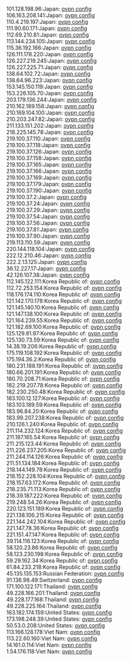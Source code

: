 101.128.198.96:Japan: [ovpn config](vpn/101_128_198_96.ovpn)  
106.163.208.141:Japan: [ovpn config](vpn/106_163_208_141.ovpn)  
110.4.219.197:Japan: [ovpn config](vpn/110_4_219_197.ovpn)  
111.90.60.171:Japan: [ovpn config](vpn/111_90_60_171.ovpn)  
112.69.210.81:Japan: [ovpn config](vpn/112_69_210_81.ovpn)  
113.144.234.105:Japan: [ovpn config](vpn/113_144_234_105.ovpn)  
115.36.192.166:Japan: [ovpn config](vpn/115_36_192_166.ovpn)  
126.111.178.220:Japan: [ovpn config](vpn/126_111_178_220.ovpn)  
126.227.219.245:Japan: [ovpn config](vpn/126_227_219_245.ovpn)  
126.227.225.71:Japan: [ovpn config](vpn/126_227_225_71.ovpn)  
138.64.102.72:Japan: [ovpn config](vpn/138_64_102_72.ovpn)  
138.64.96.223:Japan: [ovpn config](vpn/138_64_96_223.ovpn)  
153.145.150.119:Japan: [ovpn config](vpn/153_145_150_119.ovpn)  
153.226.105.70:Japan: [ovpn config](vpn/153_226_105_70.ovpn)  
203.179.136.244:Japan: [ovpn config](vpn/203_179_136_244.ovpn)  
210.162.189.158:Japan: [ovpn config](vpn/210_162_189_158.ovpn)  
210.169.104.100:Japan: [ovpn config](vpn/210_169_104_100.ovpn)  
210.203.247.82:Japan: [ovpn config](vpn/210_203_247_82.ovpn)  
211.133.151.202:Japan: [ovpn config](vpn/211_133_151_202.ovpn)  
218.225.145.78:Japan: [ovpn config](vpn/218_225_145_78.ovpn)  
219.100.37.110:Japan: [ovpn config](vpn/219_100_37_110.ovpn)  
219.100.37.118:Japan: [ovpn config](vpn/219_100_37_118.ovpn)  
219.100.37.126:Japan: [ovpn config](vpn/219_100_37_126.ovpn)  
219.100.37.158:Japan: [ovpn config](vpn/219_100_37_158.ovpn)  
219.100.37.165:Japan: [ovpn config](vpn/219_100_37_165.ovpn)  
219.100.37.166:Japan: [ovpn config](vpn/219_100_37_166.ovpn)  
219.100.37.169:Japan: [ovpn config](vpn/219_100_37_169.ovpn)  
219.100.37.179:Japan: [ovpn config](vpn/219_100_37_179.ovpn)  
219.100.37.190:Japan: [ovpn config](vpn/219_100_37_190.ovpn)  
219.100.37.2:Japan: [ovpn config](vpn/219_100_37_2.ovpn)  
219.100.37.24:Japan: [ovpn config](vpn/219_100_37_24.ovpn)  
219.100.37.29:Japan: [ovpn config](vpn/219_100_37_29.ovpn)  
219.100.37.54:Japan: [ovpn config](vpn/219_100_37_54.ovpn)  
219.100.37.56:Japan: [ovpn config](vpn/219_100_37_56.ovpn)  
219.100.37.81:Japan: [ovpn config](vpn/219_100_37_81.ovpn)  
219.100.37.90:Japan: [ovpn config](vpn/219_100_37_90.ovpn)  
219.113.110.59:Japan: [ovpn config](vpn/219_113_110_59.ovpn)  
220.144.118.104:Japan: [ovpn config](vpn/220_144_118_104.ovpn)  
222.12.210.46:Japan: [ovpn config](vpn/222_12_210_46.ovpn)  
222.2.13.125:Japan: [ovpn config](vpn/222_2_13_125.ovpn)  
36.12.227.17:Japan: [ovpn config](vpn/36_12_227_17.ovpn)  
42.126.107.38:Japan: [ovpn config](vpn/42_126_107_38.ovpn)  
112.145.122.111:Korea Republic of: [ovpn config](vpn/112_145_122_111.ovpn)  
112.72.253.154:Korea Republic of: [ovpn config](vpn/112_72_253_154.ovpn)  
118.176.174.110:Korea Republic of: [ovpn config](vpn/118_176_174_110.ovpn)  
121.142.170.178:Korea Republic of: [ovpn config](vpn/121_142_170_178.ovpn)  
121.145.140.10:Korea Republic of: [ovpn config](vpn/121_145_140_10.ovpn)  
121.147.138.100:Korea Republic of: [ovpn config](vpn/121_147_138_100.ovpn)  
121.164.239.55:Korea Republic of: [ovpn config](vpn/121_164_239_55.ovpn)  
121.182.69.100:Korea Republic of: [ovpn config](vpn/121_182_69_100.ovpn)  
125.129.81.97:Korea Republic of: [ovpn config](vpn/125_129_81_97.ovpn)  
125.130.73.59:Korea Republic of: [ovpn config](vpn/125_130_73_59.ovpn)  
14.38.19.206:Korea Republic of: [ovpn config](vpn/14_38_19_206.ovpn)  
175.119.108.192:Korea Republic of: [ovpn config](vpn/175_119_108_192.ovpn)  
175.194.36.2:Korea Republic of: [ovpn config](vpn/175_194_36_2.ovpn)  
180.231.188.191:Korea Republic of: [ovpn config](vpn/180_231_188_191.ovpn)  
180.66.201.191:Korea Republic of: [ovpn config](vpn/180_66_201_191.ovpn)  
180.70.208.71:Korea Republic of: [ovpn config](vpn/180_70_208_71.ovpn)  
182.219.207.78:Korea Republic of: [ovpn config](vpn/182_219_207_78.ovpn)  
182.230.250.48:Korea Republic of: [ovpn config](vpn/182_230_250_48.ovpn)  
183.100.12.127:Korea Republic of: [ovpn config](vpn/183_100_12_127.ovpn)  
183.103.189.59:Korea Republic of: [ovpn config](vpn/183_103_189_59.ovpn)  
183.96.84.20:Korea Republic of: [ovpn config](vpn/183_96_84_20.ovpn)  
183.99.207.238:Korea Republic of: [ovpn config](vpn/183_99_207_238.ovpn)  
210.126.1.240:Korea Republic of: [ovpn config](vpn/210_126_1_240.ovpn)  
211.114.232.124:Korea Republic of: [ovpn config](vpn/211_114_232_124.ovpn)  
211.187.165.54:Korea Republic of: [ovpn config](vpn/211_187_165_54.ovpn)  
211.215.123.44:Korea Republic of: [ovpn config](vpn/211_215_123_44.ovpn)  
211.226.237.205:Korea Republic of: [ovpn config](vpn/211_226_237_205.ovpn)  
211.244.114.126:Korea Republic of: [ovpn config](vpn/211_244_114_126.ovpn)  
211.51.134.184:Korea Republic of: [ovpn config](vpn/211_51_134_184.ovpn)  
218.144.149.78:Korea Republic of: [ovpn config](vpn/218_144_149_78.ovpn)  
218.152.228.104:Korea Republic of: [ovpn config](vpn/218_152_228_104.ovpn)  
218.157.63.172:Korea Republic of: [ovpn config](vpn/218_157_63_172.ovpn)  
218.235.71.113:Korea Republic of: [ovpn config](vpn/218_235_71_113.ovpn)  
218.39.187.222:Korea Republic of: [ovpn config](vpn/218_39_187_222.ovpn)  
219.248.54.26:Korea Republic of: [ovpn config](vpn/219_248_54_26.ovpn)  
220.123.151.189:Korea Republic of: [ovpn config](vpn/220_123_151_189.ovpn)  
221.138.106.215:Korea Republic of: [ovpn config](vpn/221_138_106_215.ovpn)  
221.144.242.104:Korea Republic of: [ovpn config](vpn/221_144_242_104.ovpn)  
221.147.78.36:Korea Republic of: [ovpn config](vpn/221_147_78_36.ovpn)  
221.151.47.147:Korea Republic of: [ovpn config](vpn/221_151_47_147.ovpn)  
39.114.116.123:Korea Republic of: [ovpn config](vpn/39_114_116_123.ovpn)  
58.120.23.86:Korea Republic of: [ovpn config](vpn/58_120_23_86.ovpn)  
58.123.230.198:Korea Republic of: [ovpn config](vpn/58_123_230_198.ovpn)  
59.29.162.34:Korea Republic of: [ovpn config](vpn/59_29_162_34.ovpn)  
61.84.233.218:Korea Republic of: [ovpn config](vpn/61_84_233_218.ovpn)  
45.135.135.153:Russian Federation: [ovpn config](vpn/45_135_135_153.ovpn)  
91.138.98.49:Switzerland: [ovpn config](vpn/91_138_98_49.ovpn)  
171.100.122.171:Thailand: [ovpn config](vpn/171_100_122_171.ovpn)  
49.228.166.201:Thailand: [ovpn config](vpn/49_228_166_201.ovpn)  
49.228.177.168:Thailand: [ovpn config](vpn/49_228_177_168.ovpn)  
49.228.225.164:Thailand: [ovpn config](vpn/49_228_225_164.ovpn)  
163.182.174.159:United States: [ovpn config](vpn/163_182_174_159.ovpn)  
173.198.248.39:United States: [ovpn config](vpn/173_198_248_39.ovpn)  
50.53.0.208:United States: [ovpn config](vpn/50_53_0_208.ovpn)  
113.166.128.178:Viet Nam: [ovpn config](vpn/113_166_128_178.ovpn)  
113.22.60.160:Viet Nam: [ovpn config](vpn/113_22_60_160.ovpn)  
14.161.0.114:Viet Nam: [ovpn config](vpn/14_161_0_114.ovpn)  
1.54.176.118:Viet Nam: [ovpn config](vpn/1_54_176_118.ovpn)  
